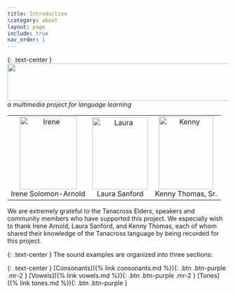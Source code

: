 ```yaml
---
title: Introduction
\category: about
layout: page
include: true
nav_order: 1
---
```



{: .text-center }
<img src="{{ site.baseurl }}/assets/images/learn.png" width="540" height="85">
<br/><i>a multimedia project for language learning</i>

<table>
<tbody align="center" valign="bottom">
<tr align="center">
<td><img src="{{ site.baseurl }}/assets/images/irene.jpg" alt="Irene" width="130" height="166"><br>
Irene Solomon-Arnold</td>
<td><img src="{{ site.baseurl }}/assets/images/laura.jpg" alt="Laura" width="127" height="164"><br>
Laura Sanford</td>
<td><img src="{{ site.baseurl }}/assets/images/kenny.jpg" alt="Kenny" width="124" height="166"><br>
Kenny Thomas, Sr.</td>
</tr>
</tbody>
</table>


We are extremely grateful to the Tanacross Elders, speakers and community members who have supported this project. We especially wish to thank Irene Arnold, Laura Sanford, and Kenny Thomas, each of whom  shared their knowledge of the Tanacross language by being recorded for this project. 

{: .text-center }
The sound examples are organized into three sections:

{: .text-center }
[Consonants]({% link consonants.md %}){: .btn .btn-purple .mr-2 }
[Vowels]({% link vowels.md %}){: .btn .btn-purple  .mr-2 }
[Tones]({% link tones.md %}){: .btn .btn-purple }


